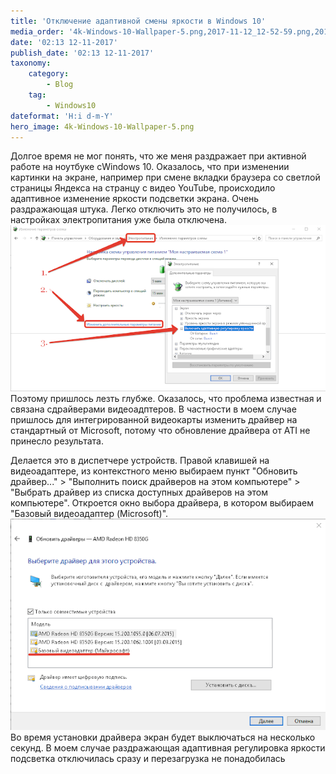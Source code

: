 ```yaml
---
title: 'Отключение адаптивной смены яркости в Windows 10'
media_order: '4k-Windows-10-Wallpaper-5.png,2017-11-12_12-52-59.png,2017-11-12_13-09-26.png'
date: '02:13 12-11-2017'
publish_date: '02:13 12-11-2017'
taxonomy:
    category:
        - Blog
    tag:
        - Windows10
dateformat: 'H:i d-m-Y'
hero_image: 4k-Windows-10-Wallpaper-5.png
---
```


Долгое время не мог понять, что же меня раздражает при активной работе на ноутбуке сWindows 10. Оказалось, что при изменении картинки на экране,  например при смене вкладки браузера со светлой страницы 
Яндекса на странцу с видео YouTube, происходило адаптивное изменение яркости подсветки экрана. Очень раздражающая штука.
Легко отключить это не получилось, в настройках электропитания уже была отключена.
![](2017-11-12_12-52-59.png)
Поэтому пришлось лезть глубже. Оказалось, что проблема известная и связана сдрайверами видеоадптеров. В частности в моем случае пришлось для интегрированной видеокарты изменить драйвер на стандартный от Microsoft, потому что обновление драйвера от ATI не принесло результата. 

Делается это в диспетчере устройств. Правой клавишей на видеоадаптере, из контекстного меню выбираем пункт "Обновить драйвер..." >  "Выполнить поиск драйверов на этом компьютере" > "Выбрать драйвер из списка доступных драйверов на этом компьютере". Откроется окно выбора драйвера,  в котором выбираем "Базовый видеоадаптер (Microsoft)".
![](2017-11-12_13-09-26.png)
Во время установки драйвера экран будет выключаться на несколько секунд. В моем случае раздражающая адаптивная регулировка яркости подсветка отключилась сразу и перезагрузка не понадобилась